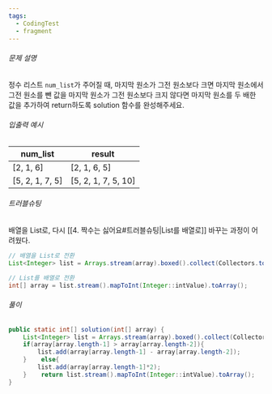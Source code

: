 ```yaml
---
tags:
  - CodingTest
  - fragment
---
```

###### 문제 설명
정수 리스트 `num_list`가 주어질 때, 마지막 원소가 그전 원소보다 크면 마지막 원소에서 그전 원소를 뺀 값을 마지막 원소가 그전 원소보다 크지 않다면 마지막 원소를 두 배한 값을 추가하여 return하도록 solution 함수를 완성해주세요.

###### 입출력 예시
|num_list|result|
|---|---|
|[2, 1, 6]|[2, 1, 6, 5]|
|[5, 2, 1, 7, 5]|[5, 2, 1, 7, 5, 10]|

###### 트러블슈팅
배열을 List로, 다시 [[4. 짝수는 싫어요#트러블슈팅|List를 배열로]] 바꾸는 과정이 어려웠다.
```java
// 배열을 List로 전환
List<Integer> list = Arrays.stream(array).boxed().collect(Collectors.toList());
```

```java
// List를 배열로 전환
int[] array = list.stream().mapToInt(Integer::intValue).toArray();
```

###### 풀이
```java
public static int[] solution(int[] array) {  
    List<Integer> list = Arrays.stream(array).boxed().collect(Collectors.toList());  
    if(array[array.length-1] > array[array.length-2]){  
        list.add(array[array.length-1] - array[array.length-2]);  
    }    else{  
        list.add(array[array.length-1]*2);  
    }    return list.stream().mapToInt(Integer::intValue).toArray();  
}
```


